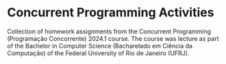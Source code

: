 # Concurrent Programming Activities

Collection of homework assignments from the Concurrent Programming (Programação Concorrente) 2024.1 course.
The course was lecture as part of the Bachelor in Computer Science (Bacharelado em Ciência da Computação) of
the Federal University of Rio de Janeiro (UFRJ).
